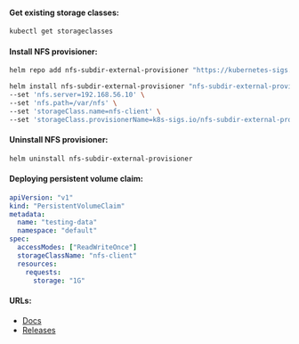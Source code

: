 #### Get existing storage classes:
```bash
kubectl get storageclasses
```

#### Install NFS provisioner:
```bash
helm repo add nfs-subdir-external-provisioner "https://kubernetes-sigs.github.io/nfs-subdir-external-provisioner"
```
```bash
helm install nfs-subdir-external-provisioner "nfs-subdir-external-provisioner/nfs-subdir-external-provisioner" \
--set 'nfs.server=192.168.56.10' \
--set 'nfs.path=/var/nfs' \
--set 'storageClass.name=nfs-client' \
--set 'storageClass.provisionerName=k8s-sigs.io/nfs-subdir-external-provisioner'
```

#### Uninstall NFS provisioner:
```bash
helm uninstall nfs-subdir-external-provisioner
```

#### Deploying persistent volume claim:
```yaml
apiVersion: "v1"
kind: "PersistentVolumeClaim"
metadata:
  name: "testing-data"
  namespace: "default"
spec:
  accessModes: ["ReadWriteOnce"]
  storageClassName: "nfs-client"
  resources:
    requests:
      storage: "1G"
```

#### URLs:
- [Docs](https://github.com/kubernetes-sigs/nfs-subdir-external-provisioner/blob/master/README.md)
- [Releases](https://github.com/kubernetes-sigs/nfs-subdir-external-provisioner/releases)
